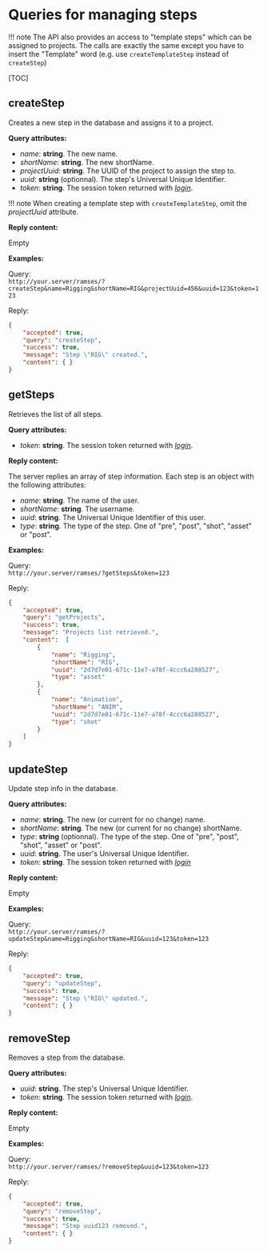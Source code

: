 # Queries for managing steps

!!! note
    The API also provides an access to "template steps" which can be assigned to projects. The calls are exactly the same except you have to insert the "Template" word (e.g. use `createTemplateStep` instead of `createStep`)

[TOC]

## createStep

Creates a new step in the database and assigns it to a project.

**Query attributes:**

- *name*: **string**. The new name.
- *shortName*: **string**. The new shortName.
- *projectUuid*: **string**. The UUID of the project to assign the step to.
- *uuid*: **string** (optionnal). The step's Universal Unique Identifier.
- *token*: **string**. The session token returned with [*login*](general.md#login).

!!! note
    When creating a template step with `createTemplateStep`, omit the *projectUuid* attribute.

**Reply content:**

Empty

**Examples:**

Query:  
`http://your.server/ramses/?createStep&name=Rigging&shortName=RIG&projectUuid=456&uuid=123&token=123`

Reply:

```json
{
    "accepted": true,
    "query": "createStep",
    "success": true,
    "message": "Step \"RIG\" created.",
    "content": { }
}
```

## getSteps

Retrieves the list of all steps.

**Query attributes:**

- *token*: **string**. The session token returned with [*login*](general.md#login).

**Reply content:**

The server replies an array of step information. Each step is an object with the following attributes:

- *name*: **string**. The name of the user.
- *shortName*: **string**. The username.
- *uuid*: **string**. The Universal Unique Identifier of this user.
- *type*: **string**. The type of the step. One of "pre", "post", "shot", "asset" or "post".

**Examples:**

Query:  
`http://your.server/ramses/?getSteps&token=123`

Reply:

```json
{
    "accepted": true,
    "query": "getProjects",
    "success": true,
    "message": "Projects list retrieved.",
    "content":  [
        {
            "name": "Rigging",
            "shortName": "RIG",
            "uuid": "2d7d7e01-671c-11e7-a78f-4ccc6a288527",
            "type": "asset"
        },
        {
            "name": "Animation",
            "shortName": "ANIM",
            "uuid": "2d7d7e01-671c-11e7-a78f-4ccc6a288527",
            "type": "shot"
        }
    ]
}
```



## updateStep

Update step info in the database.

**Query attributes:**

- *name*: **string**. The new (or current for no change) name.
- *shortName*: **string**. The new (or current for no change) shortName.
- *type*: **string** (optionnal). The type of the step. One of "pre", "post", "shot", "asset" or "post".
- *uuid*: **string**. The user's Universal Unique Identifier.
- *token*: **string**. The session token returned with [*login*](general.md#login)

**Reply content:**

Empty

**Examples:**

Query:  
`http://your.server/ramses/?updateStep&name=Rigging&shortName=RIG&uuid=123&token=123`

Reply:

```json
{
    "accepted": true,
    "query": "updateStep",
    "success": true,
    "message": "Step \"RIG\" updated.",
    "content": { }
}
```

## removeStep

Removes a step from the database.

**Query attributes:**

- *uuid*: **string**. The step's Universal Unique Identifier.
- *token*: **string**. The session token returned with [*login*](general.md#login).

**Reply content:**

Empty

**Examples:**

Query:  
`http://your.server/ramses/?removeStep&uuid=123&token=123`

Reply:

```json
{
    "accepted": true,
    "query": "removeStep",
    "success": true,
    "message": "Step uuid123 removed.",
    "content": { }
}
```
